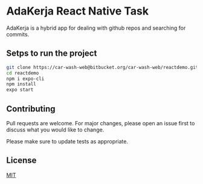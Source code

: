 # AdaKerja React Native Task

AdaKerja is a hybrid app for dealing with github repos and searching for commits.

## Setps to run the project
```bash
git clone https://car-wash-web@bitbucket.org/car-wash-web/reactdemo.git
cd reactdemo
npm i expo-cli
npm install
expo start
```

## Contributing
Pull requests are welcome. For major changes, please open an issue first to discuss what you would like to change.

Please make sure to update tests as appropriate.

## License
[MIT](https://choosealicense.com/licenses/mit/)